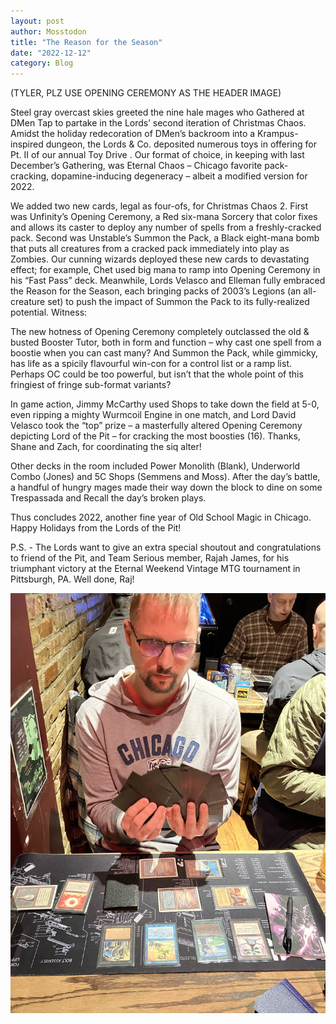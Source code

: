 ```yaml
---
layout: post
author: Mosstodon
title: "The Reason for the Season"
date: "2022-12-12"
category: Blog
---
```


(TYLER, PLZ USE OPENING CEREMONY AS THE HEADER IMAGE)

Steel gray overcast skies greeted the nine hale mages who Gathered at DMen Tap to partake in the Lords’ second iteration of Christmas Chaos. Amidst the holiday redecoration of DMen’s backroom into a Krampus-inspired dungeon, the Lords & Co. deposited numerous toys in offering for Pt. II of our annual Toy Drive <link to Advocate>. Our format of choice, in keeping with last December’s Gathering, was Eternal Chaos – Chicago favorite pack-cracking, dopamine-inducing degeneracy – albeit a modified version for 2022.

We added two new cards, legal as four-ofs, for Christmas Chaos 2. First was Unfinity’s Opening Ceremony, a Red six-mana Sorcery that color fixes and allows its caster to deploy any number of spells from a freshly-cracked pack. Second was Unstable’s Summon the Pack, a Black eight-mana bomb that puts all creatures from a cracked pack immediately into play as Zombies. Our cunning wizards deployed these new cards to devastating effect; for example, Chet used big mana to ramp into Opening Ceremony in his “Fast Pass” deck. Meanwhile, Lords Velasco and Elleman fully embraced the Reason for the Season, each bringing packs of 2003’s Legions (an all-creature set) to push the impact of Summon the Pack to its fully-realized potential. Witness:

The new hotness of Opening Ceremony completely outclassed the old & busted Booster Tutor, both in form and function – why cast one spell from a boostie when you can cast many? And Summon the Pack, while gimmicky, has life as a spicily flavourful win-con for a control list or a ramp list. Perhaps OC could be too powerful, but isn’t that the whole point of this fringiest of fringe sub-format variants?

In game action, Jimmy McCarthy used Shops to take down the field at 5-0, even ripping a mighty Wurmcoil Engine in one match, and Lord David Velasco took the “top” prize – a masterfully altered Opening Ceremony depicting Lord of the Pit – for cracking the most boosties (16). Thanks, Shane and Zach, for coordinating the siq alter!

Other decks in the room included Power Monolith (Blank), Underworld Combo (Jones) and 5C Shops (Semmens and Moss). After the day’s battle, a handful of hungry mages made their way down the block to dine on some Trespassada and Recall the day’s broken plays.

Thus concludes 2022, another fine year of Old School Magic in Chicago. Happy Holidays from the Lords of the Pit!

P.S. - The Lords want to give an extra special shoutout and congratulations to friend of the Pit, and Team Serious member, Rajah James, for his triumphant victory at the Eternal Weekend Vintage MTG tournament in Pittsburgh, PA. Well done, Raj!


![Lich Lord Sanders going off](/assets/images/fallbrawl5/candids/sanderslichgrandeur.jpg)

